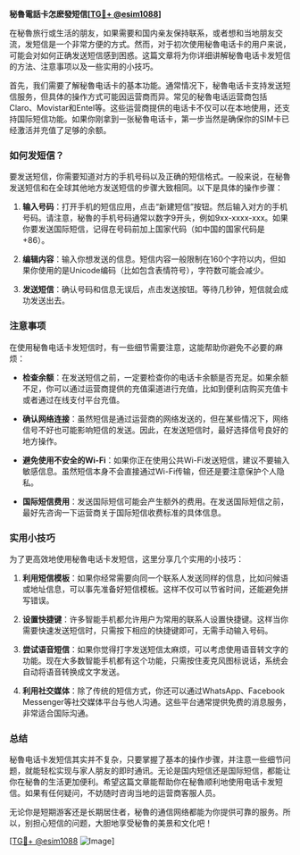 **秘魯電話卡怎麽發短信[[TG💪+ @esim1088](https://t.me/s/esim1088)]**

在秘魯旅行或生活的朋友，如果需要和国内亲友保持联系，或者想和当地朋友交流，发短信是一个非常方便的方式。然而，对于初次使用秘魯电话卡的用户来说，可能会对如何正确发送短信感到困惑。这篇文章将为你详细讲解秘魯电话卡发短信的方法、注意事项以及一些实用的小技巧。

首先，我们需要了解秘魯电话卡的基本功能。通常情况下，秘魯电话卡支持发送短信服务，但具体的操作方式可能因运营商而异。常见的秘魯电话运营商包括Claro、Movistar和Entel等。这些运营商提供的电话卡不仅可以在本地使用，还支持国际短信功能。如果你刚拿到一张秘魯电话卡，第一步当然是确保你的SIM卡已经激活并充值了足够的余额。

### 如何发短信？

要发送短信，你需要知道对方的手机号码以及正确的短信格式。一般来说，在秘魯发送短信和在全球其他地方发送短信的步骤大致相同。以下是具体的操作步骤：

1. **输入号码**：打开手机的短信应用，点击“新建短信”按钮。然后输入对方的手机号码。请注意，秘魯的手机号码通常以数字9开头，例如9xx-xxxx-xxx。如果你要发送国际短信，记得在号码前加上国家代码（如中国的国家代码是+86）。

2. **编辑内容**：输入你想发送的信息。短信内容一般限制在160个字符以内，但如果你使用的是Unicode编码（比如包含表情符号），字符数可能会减少。

3. **发送短信**：确认号码和信息无误后，点击发送按钮。等待几秒钟，短信就会成功发送出去。

### 注意事项

在使用秘魯电话卡发短信时，有一些细节需要注意，这能帮助你避免不必要的麻烦：

- **检查余额**：在发送短信之前，一定要检查你的电话卡余额是否充足。如果余额不足，你可以通过运营商提供的充值渠道进行充值，比如到便利店购买充值卡或者通过在线支付平台充值。

- **确认网络连接**：虽然短信是通过运营商的网络发送的，但在某些情况下，网络信号不好也可能影响短信的发送。因此，在发送短信时，最好选择信号良好的地方操作。

- **避免使用不安全的Wi-Fi**：如果你正在使用公共Wi-Fi发送短信，建议不要输入敏感信息。虽然短信本身不会直接通过Wi-Fi传输，但还是要注意保护个人隐私。

- **国际短信费用**：发送国际短信可能会产生额外的费用。在发送国际短信之前，最好先咨询一下运营商关于国际短信收费标准的具体信息。

### 实用小技巧

为了更高效地使用秘魯电话卡发短信，这里分享几个实用的小技巧：

1. **利用短信模板**：如果你经常需要向同一个联系人发送同样的信息，比如问候语或地址信息，可以事先准备好短信模板。这样不仅可以节省时间，还能避免拼写错误。

2. **设置快捷键**：许多智能手机都允许用户为常用的联系人设置快捷键。这样当你需要快速发送短信时，只需按下相应的快捷键即可，无需手动输入号码。

3. **尝试语音短信**：如果你觉得打字发送短信太麻烦，可以考虑使用语音转文字的功能。现在大多数智能手机都有这个功能，只需按住麦克风图标说话，系统会自动将语音转换成文字发送。

4. **利用社交媒体**：除了传统的短信方式，你还可以通过WhatsApp、Facebook Messenger等社交媒体平台与他人沟通。这些平台通常提供免费的消息服务，非常适合国际沟通。

### 总结

秘魯电话卡发短信其实并不复杂，只要掌握了基本的操作步骤，并注意一些细节问题，就能轻松实现与家人朋友的即时通讯。无论是国内短信还是国际短信，都能让你在秘魯的生活更加便利。希望这篇文章能帮助你在秘魯顺利地使用电话卡发短信。如果有任何疑问，不妨随时咨询当地的运营商客服人员。

无论你是短期游客还是长期居住者，秘魯的通信网络都能为你提供可靠的服务。所以，别担心短信的问题，大胆地享受秘魯的美景和文化吧！

[[TG💪+ @esim1088](https://t.me/s/esim1088) ![Image](https://i.postimg.cc/4NQfJmqS/Snipaste-2025-05-13-00-14-12.png)]